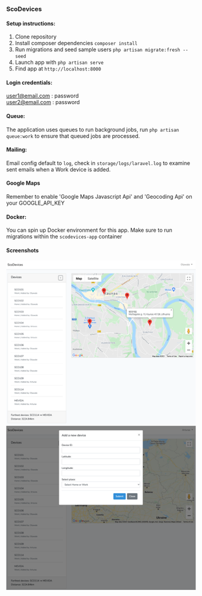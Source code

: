 ### ScoDevices

#### Setup instructions:
1. Clone repository
2. Install composer dependencies `composer install`
3. Run migrations and seed sample users `php artisan migrate:fresh --seed`
4. Launch app with `php artisan serve`
5. Find app at `http://localhost:8000`

#### Login credentials:
user1@email.com : password \
user2@email.com : password

#### Queue:
The application uses queues to run background jobs, run `php artisan queue:work` to ensure that queued jobs are processed.

#### Mailing:
Email config default to `log`, check in `storage/logs/laravel.log` to examine sent emails when a Work device is added.

#### Google Maps
Remember to enable 'Google Maps Javascript Api' and 'Geocoding Api' on your GOOGLE_API_KEY

#### Docker:
You can spin up Docker environment for this app. Make sure to run migrations within the `scodevices-app` container

#### Screenshots
![screenshot 1](docs/screenshots/screenshot1.png)
![screenshot 2](docs/screenshots/screenshot2.png)
